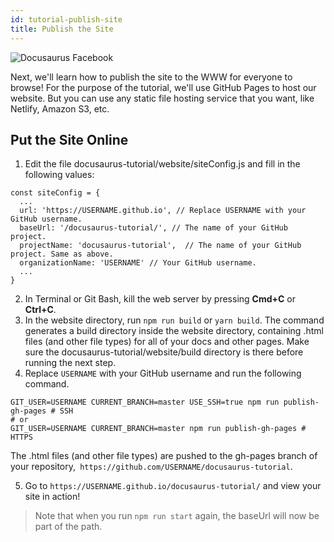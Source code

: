 ```yaml
---
id: tutorial-publish-site
title: Publish the Site
---
```


<img alt="Docusaurus Facebook" src="/img/undraw_docusaurus_fb.svg" class="docImage"/>

Next, we'll learn how to publish the site to the WWW for everyone to browse! For the purpose of the tutorial, we'll use GitHub Pages to host our website. But you can use any static file hosting service that you want, like Netlify, Amazon S3, etc.

## Put the Site Online

1. Edit the file docusaurus-tutorial/website/siteConfig.js and fill in the following values:

```
const siteConfig = {
  ...
  url: 'https://USERNAME.github.io', // Replace USERNAME with your GitHub username.
  baseUrl: '/docusaurus-tutorial/', // The name of your GitHub project.
  projectName: 'docusaurus-tutorial',  // The name of your GitHub project. Same as above.
  organizationName: 'USERNAME' // Your GitHub username.
  ...
}
```

2. In Terminal or Git Bash, kill the web server by pressing **Cmd+C** or **Ctrl+C**.
3. In the website directory, run `npm run build` or `yarn build`. The command generates a build directory inside the website directory, containing .html files (and other file types) for all of your docs and other pages. Make sure the docusaurus-tutorial/website/build directory is there before running the next step.
4. Replace `USERNAME` with your GitHub username and run the following command.

```
GIT_USER=USERNAME CURRENT_BRANCH=master USE_SSH=true npm run publish-gh-pages # SSH
# or
GIT_USER=USERNAME CURRENT_BRANCH=master npm run publish-gh-pages # HTTPS
```

The .html files (and other file types) are pushed to the gh-pages branch of your repository,` https://github.com/USERNAME/docusaurus-tutorial`.

5. Go to `https://USERNAME.github.io/docusaurus-tutorial/` and view your site in action!

> Note that when you run `npm run start` again, the baseUrl will now be part of the path.
